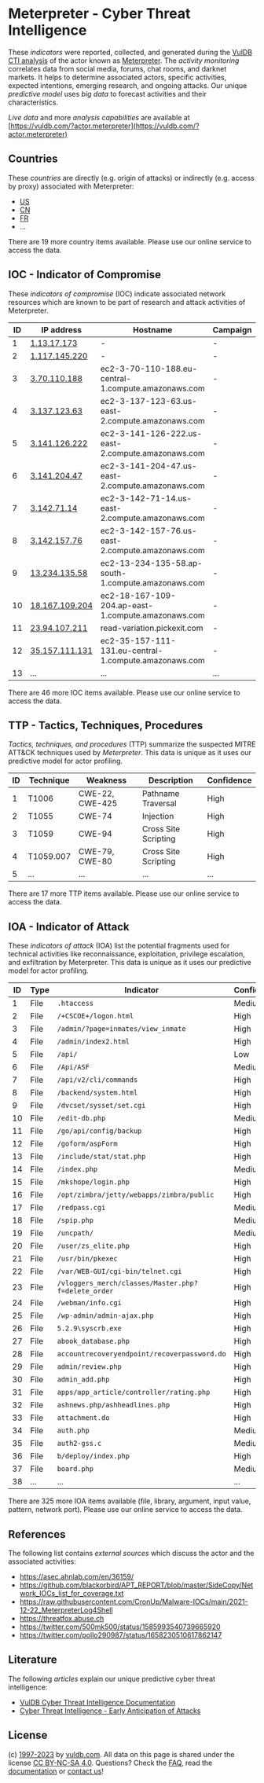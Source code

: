 # Meterpreter - Cyber Threat Intelligence

These _indicators_ were reported, collected, and generated during the [VulDB CTI analysis](https://vuldb.com/?kb.cti) of the actor known as [Meterpreter](https://vuldb.com/?actor.meterpreter). The _activity monitoring_ correlates data from social media, forums, chat rooms, and darknet markets. It helps to determine associated actors, specific activities, expected intentions, emerging research, and ongoing attacks. Our unique _predictive model_ uses _big data_ to forecast activities and their characteristics.

_Live data_ and more _analysis capabilities_ are available at [https://vuldb.com/?actor.meterpreter](https://vuldb.com/?actor.meterpreter)

## Countries

These _countries_ are directly (e.g. origin of attacks) or indirectly (e.g. access by proxy) associated with Meterpreter:

* [US](https://vuldb.com/?country.us)
* [CN](https://vuldb.com/?country.cn)
* [FR](https://vuldb.com/?country.fr)
* ...

There are 19 more country items available. Please use our online service to access the data.

## IOC - Indicator of Compromise

These _indicators of compromise_ (IOC) indicate associated network resources which are known to be part of research and attack activities of Meterpreter.

ID | IP address | Hostname | Campaign | Confidence
-- | ---------- | -------- | -------- | ----------
1 | [1.13.17.173](https://vuldb.com/?ip.1.13.17.173) | - | - | High
2 | [1.117.145.220](https://vuldb.com/?ip.1.117.145.220) | - | - | High
3 | [3.70.110.188](https://vuldb.com/?ip.3.70.110.188) | ec2-3-70-110-188.eu-central-1.compute.amazonaws.com | - | Medium
4 | [3.137.123.63](https://vuldb.com/?ip.3.137.123.63) | ec2-3-137-123-63.us-east-2.compute.amazonaws.com | - | Medium
5 | [3.141.126.222](https://vuldb.com/?ip.3.141.126.222) | ec2-3-141-126-222.us-east-2.compute.amazonaws.com | - | Medium
6 | [3.141.204.47](https://vuldb.com/?ip.3.141.204.47) | ec2-3-141-204-47.us-east-2.compute.amazonaws.com | - | Medium
7 | [3.142.71.14](https://vuldb.com/?ip.3.142.71.14) | ec2-3-142-71-14.us-east-2.compute.amazonaws.com | - | Medium
8 | [3.142.157.76](https://vuldb.com/?ip.3.142.157.76) | ec2-3-142-157-76.us-east-2.compute.amazonaws.com | - | Medium
9 | [13.234.135.58](https://vuldb.com/?ip.13.234.135.58) | ec2-13-234-135-58.ap-south-1.compute.amazonaws.com | - | Medium
10 | [18.167.109.204](https://vuldb.com/?ip.18.167.109.204) | ec2-18-167-109-204.ap-east-1.compute.amazonaws.com | - | Medium
11 | [23.94.107.211](https://vuldb.com/?ip.23.94.107.211) | read-variation.pickexit.com | - | High
12 | [35.157.111.131](https://vuldb.com/?ip.35.157.111.131) | ec2-35-157-111-131.eu-central-1.compute.amazonaws.com | - | Medium
13 | ... | ... | ... | ...

There are 46 more IOC items available. Please use our online service to access the data.

## TTP - Tactics, Techniques, Procedures

_Tactics, techniques, and procedures_ (TTP) summarize the suspected MITRE ATT&CK techniques used by _Meterpreter_. This data is unique as it uses our predictive model for actor profiling.

ID | Technique | Weakness | Description | Confidence
-- | --------- | -------- | ----------- | ----------
1 | T1006 | CWE-22, CWE-425 | Pathname Traversal | High
2 | T1055 | CWE-74 | Injection | High
3 | T1059 | CWE-94 | Cross Site Scripting | High
4 | T1059.007 | CWE-79, CWE-80 | Cross Site Scripting | High
5 | ... | ... | ... | ...

There are 17 more TTP items available. Please use our online service to access the data.

## IOA - Indicator of Attack

These _indicators of attack_ (IOA) list the potential fragments used for technical activities like reconnaissance, exploitation, privilege escalation, and exfiltration by Meterpreter. This data is unique as it uses our predictive model for actor profiling.

ID | Type | Indicator | Confidence
-- | ---- | --------- | ----------
1 | File | `.htaccess` | Medium
2 | File | `/+CSCOE+/logon.html` | High
3 | File | `/admin/?page=inmates/view_inmate` | High
4 | File | `/admin/index2.html` | High
5 | File | `/api/` | Low
6 | File | `/Api/ASF` | Medium
7 | File | `/api/v2/cli/commands` | High
8 | File | `/backend/system.html` | High
9 | File | `/dvcset/sysset/set.cgi` | High
10 | File | `/edit-db.php` | Medium
11 | File | `/go/api/config/backup` | High
12 | File | `/goform/aspForm` | High
13 | File | `/include/stat/stat.php` | High
14 | File | `/index.php` | Medium
15 | File | `/mkshope/login.php` | High
16 | File | `/opt/zimbra/jetty/webapps/zimbra/public` | High
17 | File | `/redpass.cgi` | Medium
18 | File | `/spip.php` | Medium
19 | File | `/uncpath/` | Medium
20 | File | `/user/zs_elite.php` | High
21 | File | `/usr/bin/pkexec` | High
22 | File | `/var/WEB-GUI/cgi-bin/telnet.cgi` | High
23 | File | `/vloggers_merch/classes/Master.php?f=delete_order` | High
24 | File | `/webman/info.cgi` | High
25 | File | `/wp-admin/admin-ajax.php` | High
26 | File | `5.2.9\syscrb.exe` | High
27 | File | `abook_database.php` | High
28 | File | `accountrecoveryendpoint/recoverpassword.do` | High
29 | File | `admin/review.php` | High
30 | File | `admin_add.php` | High
31 | File | `apps/app_article/controller/rating.php` | High
32 | File | `ashnews.php/ashheadlines.php` | High
33 | File | `attachment.do` | High
34 | File | `auth.php` | Medium
35 | File | `auth2-gss.c` | Medium
36 | File | `b/deploy/index.php` | High
37 | File | `board.php` | Medium
38 | ... | ... | ...

There are 325 more IOA items available (file, library, argument, input value, pattern, network port). Please use our online service to access the data.

## References

The following list contains _external sources_ which discuss the actor and the associated activities:

* https://asec.ahnlab.com/en/36159/
* https://github.com/blackorbird/APT_REPORT/blob/master/SideCopy/Network_IOCs_list_for_coverage.txt
* https://raw.githubusercontent.com/CronUp/Malware-IOCs/main/2021-12-22_MeterpreterLog4Shell
* https://threatfox.abuse.ch
* https://twitter.com/500mk500/status/1585993540739665920
* https://twitter.com/pollo290987/status/1658230510617862147

## Literature

The following _articles_ explain our unique predictive cyber threat intelligence:

* [VulDB Cyber Threat Intelligence Documentation](https://vuldb.com/?kb.cti)
* [Cyber Threat Intelligence - Early Anticipation of Attacks](https://www.scip.ch/en/?labs.20201022)

## License

(c) [1997-2023](https://vuldb.com/?kb.changelog) by [vuldb.com](https://vuldb.com/?kb.about). All data on this page is shared under the license [CC BY-NC-SA 4.0](https://creativecommons.org/licenses/by-nc-sa/4.0/). Questions? Check the [FAQ](https://vuldb.com/?kb.faq), read the [documentation](https://vuldb.com/?kb) or [contact us](https://vuldb.com/?contact)!
